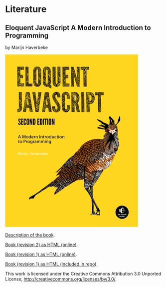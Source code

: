 Literature
===================



Eloquent JavaScript
A Modern Introduction to Programming
-------------------

by Marijn Haverbeke

<img src="eloquent-2/cover.png" alt="Eloquent JavaScript Book Cover">

[Description of the book](http://eloquentjavascript.net/).

[Book (revision 2) as HTML (online)](http://eloquentjavascript.net/).

[Book (revision 1) as HTML (online)](http://eloquentjavascript.net/contents.html).

[Book (revision 1) as HTML (included in repo)](eloquent/book.html).

This work is licensed under the Creative Commons Attribution 3.0 Unported License, http://creativecommons.org/licenses/by/3.0/.

